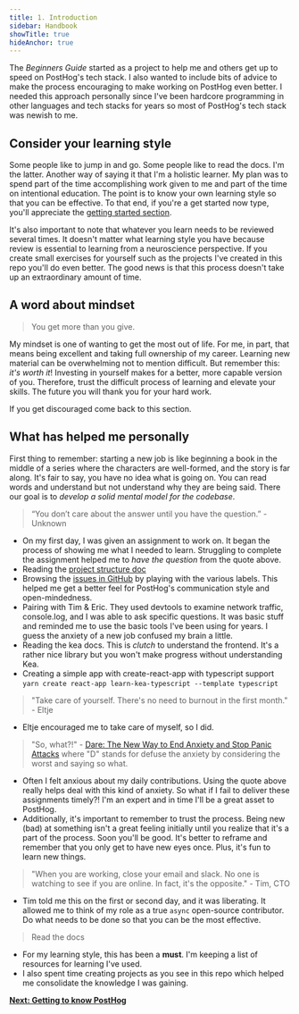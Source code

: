 ```yaml
---
title: 1. Introduction
sidebar: Handbook
showTitle: true
hideAnchor: true
---
```


The *Beginners Guide* started as a project to help me and others get up to speed on PostHog's tech stack. 
I also wanted to include bits of advice to make the process encouraging to make working on PostHog even better. 
I needed this approach personally since I've been hardcore programming in other languages and tech stacks 
for years so most of PostHog's tech stack was newish to me.

## Consider your learning style

Some people like to jump in and go. Some people like to read the docs. I'm the latter. Another way of saying it
that I'm a holistic learner. My plan was to spend part of the time accomplishing work given to me and part 
of the time on intentional education. The point is to know your own learning style so that you can be effective. 
To that end, if you're a get started now type, you'll appreciate the 
[getting started section](getting-started).

It's also important to note that whatever you learn needs to be reviewed several times. It doesn't 
matter what learning style you have because review is essential to learning from a neuroscience 
perspective. If you create small exercises for yourself such as the projects I've created in this repo 
you'll do even better. The good news is that this process doesn't take up an extraordinary amount of time.

## A word about mindset

> You get more than you give.

My mindset is one of wanting to get the most out of life. For me, in part, that 
means being excellent and taking full ownership of my career. Learning new 
material can be overwhelming not to mention difficult. But remember this: 
*it's worth it*! Investing in yourself makes for a better, more capable 
version of you. Therefore, trust the difficult process of learning and elevate 
your skills. The future you will thank you for your hard work.

If you get discouraged come back to this section.

## What has helped me personally

First thing to remember: starting a new job is like beginning a book in the middle of a
series where the characters are well-formed, and the story is far along. It's fair to say,
you have no idea what is going on. You can read words and understand but not understand
why they are being said. There our goal is to *develop a solid mental model for the codebase*.

> “You don’t care about the answer until you have the question.” - Unknown

- On my first day, I was given an assignment to work on. It began the process of showing me what I needed to learn. Struggling to complete the assignment helped me to *have the question* from the quote above.
- Reading the [project structure doc](/docs/project-structure)
- Browsing the [issues in GitHub](https://github.com/PostHog/posthog/issues) by playing with the various labels. This helped me get a better feel for PostHog's communication style and open-mindedness.
- Pairing with Tim & Eric. They used devtools to examine network traffic, console.log, and I was able to ask specific questions. It was basic stuff and reminded me to use the basic tools I've been using for years. I guess the anxiety of a new job confused my brain a little.
- Reading the kea docs. This is *clutch* to understand the frontend. It's a rather nice library but you won't make progress without understanding Kea.
- Creating a simple app with create-react-app with typescript support `yarn create react-app learn-kea-typescript --template typescript`

> "Take care of yourself. There's no need to burnout in the first month." - Eltje

- Eltje encouraged me to take care of myself, so I did.

> "So, what?!" - [Dare: The New Way to End Anxiety and Stop Panic Attacks](https://www.amazon.com/Dare-Anxiety-Stop-Panic-Attacks/dp/0956596258/) where "D" stands for defuse the anxiety by considering the worst and saying so what.

- Often I felt anxious about my daily contributions. Using the quote above really helps deal with this kind of anxiety. So what if I fail to deliver these assignments timely?! I'm an expert and in time I'll be a great asset to PostHog.
- Additionally, it's important to remember to trust the process. Being new (bad) at something isn't a great feeling initially until you realize that it's a part of the process. Soon you'll be good. It's better to reframe and remember that you only get to have new eyes once. Plus, it's fun to learn new things.

> "When you are working, close your email and slack. No one is watching to see if you are online. In fact, it's the opposite." - Tim, CTO

- Tim told me this on the first or second day, and it was liberating. It allowed me to think of my role as a true `async` open-source contributor. Do what needs to be done so that you can be the most effective.

> Read the docs

- For my learning style, this has been a **must**. I'm keeping a list of resources for learning I've used.
- I also spent time creating projects as you see in this repo which helped me consolidate the knowledge I was gaining.

**[Next: Getting to know PostHog](getting-to-know-posthog)**
